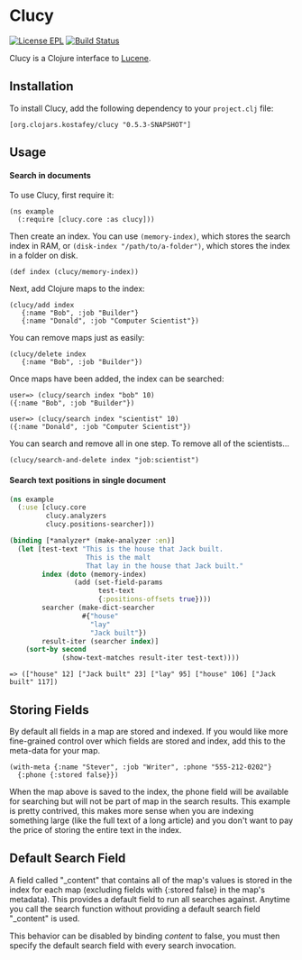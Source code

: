 Clucy
=====

[![License EPL](https://img.shields.io/badge/license-EPL-yellow.svg)](https://www.eclipse.org/legal/epl-v10.html)
[![Build Status](https://travis-ci.org/kostafey/clucy.svg?branch=master)](https://travis-ci.org/kostafey/clucy)

Clucy is a Clojure interface to [Lucene](http://lucene.apache.org/).

Installation
------------

To install Clucy, add the following dependency to your `project.clj`
file:

    [org.clojars.kostafey/clucy "0.5.3-SNAPSHOT"]

Usage
-----

#### Search in documents

To use Clucy, first require it:

    (ns example
      (:require [clucy.core :as clucy]))

Then create an index. You can use `(memory-index)`, which stores the search
index in RAM, or `(disk-index "/path/to/a-folder")`, which stores the index in
a folder on disk.

    (def index (clucy/memory-index))

Next, add Clojure maps to the index:

    (clucy/add index
       {:name "Bob", :job "Builder"}
       {:name "Donald", :job "Computer Scientist"})

You can remove maps just as easily:

    (clucy/delete index
       {:name "Bob", :job "Builder"})

Once maps have been added, the index can be searched:

    user=> (clucy/search index "bob" 10)
    ({:name "Bob", :job "Builder"})

    user=> (clucy/search index "scientist" 10)
    ({:name "Donald", :job "Computer Scientist"})

You can search and remove all in one step. To remove all of the
scientists...

    (clucy/search-and-delete index "job:scientist")

#### Search text positions in single document

```clojure
(ns example
  (:use [clucy.core
         clucy.analyzers
         clucy.positions-searcher]))

(binding [*analyzer* (make-analyzer :en)]
  (let [test-text "This is the house that Jack built.
                   This is the malt
                   That lay in the house that Jack built."
        index (doto (memory-index)
                (add (set-field-params
                      test-text
                      {:positions-offsets true})))
        searcher (make-dict-searcher
                  #{"house"
                    "lay"
                    "Jack built"})
        result-iter (searcher index)]
    (sort-by second
             (show-text-matches result-iter test-text))))
```

    => (["house" 12] ["Jack built" 23] ["lay" 95] ["house" 106] ["Jack built" 117])


Storing Fields
--------------

By default all fields in a map are stored and indexed. If you would
like more fine-grained control over which fields are stored and index,
add this to the meta-data for your map.

    (with-meta {:name "Stever", :job "Writer", :phone "555-212-0202"}
      {:phone {:stored false}})

When the map above is saved to the index, the phone field will be
available for searching but will not be part of map in the search
results. This example is pretty contrived, this makes more sense when
you are indexing something large (like the full text of a long
article) and you don't want to pay the price of storing the entire
text in the index.

Default Search Field
--------------------

A field called "\_content" that contains all of the map's values is
stored in the index for each map (excluding fields with {:stored false}
in the map's metadata). This provides a default field to run all
searches against. Anytime you call the search function without
providing a default search field "\_content" is used.

This behavior can be disabled by binding *content* to false, you must
then specify the default search field with every search invocation.
